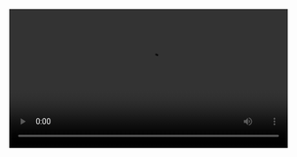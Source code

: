 
<video width="100%" controls controlslist="nodownload nofullscreen noremoteplayback" disablePictureInPicture>
  <source src="https://api.keepwork.com/ts-storage/siteFiles/13726/raw#07驯龙高手10797.webm" type="video/webm" />
  <source src="https://api.keepwork.com/ts-storage/siteFiles/13723/raw#07驯龙高手10797（原版）.mp4" type="video/mp4" />
   
  你的浏览器不支持播放
</video>
<style>
video::-webkit-media-controls-fullscreen-button { display: none; } 
</style>